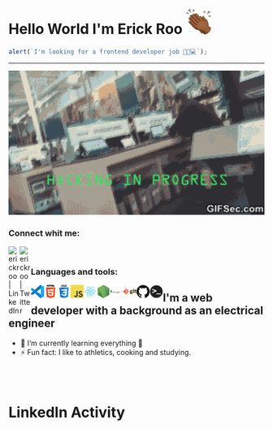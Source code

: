 # Hello World I'm Erick Roo <img src='assets/clapping-clap.gif' style="width:10%"/>

```javascript
alert(`I'm looking for a frontend developer job 🔧🔨💻`);
```

---

<img src="assets/GIF-Hacker.gif" alt="main gif" style="width: 100vw"/>

### Connect whit me:

[<img align="left" alt="erickroo | LinkedIn" style="background-color: white; width: 22px" src="https://cdn.jsdelivr.net/npm/simple-icons@v3/icons/linkedin.svg" />][linkedin]
[<img align="left" alt="erickroo | Twitter" style="background-color: white; width: 22px" src="https://cdn.jsdelivr.net/npm/simple-icons@v3/icons/twitter.svg" />][twitter]

<br/>

### Languages and tools:

[<img align="left" alt="Visual Studio Code" style="background-color: white; width: 26px" src="https://raw.githubusercontent.com/github/explore/80688e429a7d4ef2fca1e82350fe8e3517d3494d/topics/visual-studio-code/visual-studio-code.png" />][webdevplaylist]
[<img align="left" alt="HTML5" style="background-color: white; width: 26px" src="https://raw.githubusercontent.com/github/explore/80688e429a7d4ef2fca1e82350fe8e3517d3494d/topics/html/html.png" />][webdevplaylist]
[<img align="left" alt="CSS3" style="background-color: white; width: 26px" src="https://raw.githubusercontent.com/github/explore/80688e429a7d4ef2fca1e82350fe8e3517d3494d/topics/css/css.png" />][cssplaylist]
[<img align="left" alt="JavaScript" style="background-color: white; width: 26px" src="https://raw.githubusercontent.com/github/explore/80688e429a7d4ef2fca1e82350fe8e3517d3494d/topics/javascript/javascript.png" />][jsplaylist]
[<img align="left" alt="React" style="background-color: white; width: 26px" src="https://raw.githubusercontent.com/github/explore/80688e429a7d4ef2fca1e82350fe8e3517d3494d/topics/react/react.png" />][reactplaylist]
[<img align="left" alt="Node.js" style="background-color: white; width: 26px" src="https://raw.githubusercontent.com/github/explore/80688e429a7d4ef2fca1e82350fe8e3517d3494d/topics/nodejs/nodejs.png" />][webdevplaylist]
[<img align="left" alt="MongoDB" style="background-color: white; width: 26px" src="https://raw.githubusercontent.com/github/explore/80688e429a7d4ef2fca1e82350fe8e3517d3494d/topics/mongodb/mongodb.png" />][webdevplaylist]
[<img align="left" alt="Git" style="background-color: white; width: 26px" src="https://raw.githubusercontent.com/github/explore/80688e429a7d4ef2fca1e82350fe8e3517d3494d/topics/git/git.png" />][webdevplaylist]
[<img align="left" alt="GitHub" style="background-color: white; width: 26px" src="https://raw.githubusercontent.com/github/explore/78df643247d429f6cc873026c0622819ad797942/topics/github/github.png" />][webdevplaylist]
[<img align="left" alt="Terminal" style="background-color: white; width: 26px" src="https://raw.githubusercontent.com/github/explore/80688e429a7d4ef2fca1e82350fe8e3517d3494d/topics/terminal/terminal.png" />][webdevplaylist]

## I'm a web developer with a background as an electrical engineer

- 🌱 I’m currently learning everything 🤣
- ⚡ Fun fact: I like to athletics, cooking and studying.

<br />
<br />

# LinkedIn Activity

<!-- BLOG-POST-LIST:START -->
<!-- BLOG-POST-LIST:END -->

<!-- Link de enlaces -->

[linkedin]: https://www.linkedin.com/in/erickroo/
[twitter]: https://twitter.com/ErickRoo2
[webdevplaylist]: https://www.youtube.com/playlist?list=PLkwxH9e_vrAJ0WbEsFA9W3I1W-g_BTsbt
[jsplaylist]: https://www.youtube.com/playlist?list=PLkwxH9e_vrALRJKu7wfXby3MKeflhTu6B
[cssplaylist]: https://www.youtube.com/playlist?list=PLkwxH9e_vrALSdvZuEh6gqQdmDoDIoqz4
[reactplaylist]: https://www.youtube.com/playlist?list=PLkwxH9e_vrAK4TdffpxKY3QGyHCpxFcQ0

